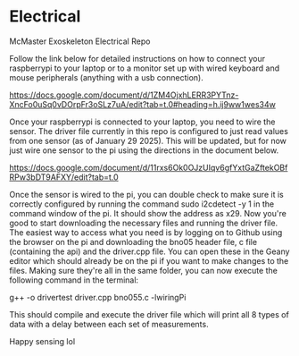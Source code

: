 # Electrical
McMaster Exoskeleton Electrical Repo

Follow the link below for detailed instructions on how to connect your raspberrypi to your laptop or to a monitor set up with wired keyboard and mouse peripherals (anything with a usb connection).

[https://docs.google.com/document/d/1ZM4OjxhLERR3PYTnz-XncFo0uSq0vDOrpFr3oSLz7uA/edit?tab=t.0#heading=h.ij9ww1wes34w
](url)

Once your raspberrypi is connected to your laptop, you need to wire the sensor. The driver file currently in this repo is configured to just read values from one sensor (as of January 29 2025). This will be updated, but for now just wire one sensor to the pi using the directions in the document below.

[https://docs.google.com/document/d/11rxs6Ok0OJzUIqv6gfYxtGaZftekOBfRPw3bDT9AFXY/edit?tab=t.0
](url)

Once the sensor is wired to the pi, you can double check to make sure it is correctly configured by running the command sudo i2cdetect -y 1 in the command window of the pi. It should show the address as x29. Now you're good to start downloading the necessary files and running the driver file. The easiest way to access what you need is by logging on to Github using the browser on the pi and downloading the bno05 header file, c file (containing the api) and the driver.cpp file. You can open these in the Geany editor which should already be on the pi if you want to make changes to the files. Making sure they're all in the same folder, you can now execute the following command in the terminal:

g++ -o drivertest driver.cpp bno055.c -lwiringPi

This should compile and execute the driver file which will print all 8 types of data with a delay between each set of measurements.

Happy sensing lol




